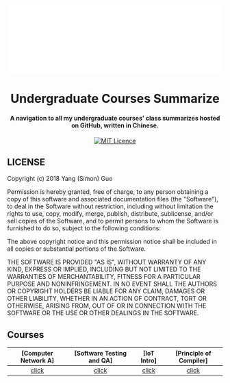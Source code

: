 <img align="center" src="./HZAU-120th.gif" alt="College of Infomatics, HZAU" />

<h1 align="center">
  Undergraduate Courses Summarize
 </h1>

<h4 align="center">A navigation to all my undergraduate courses' class summarizes hosted on GitHub, written in Chinese.</h4>

<p align="center">
<a href="https://opensource.org/licenses/mit-license.php"><img src="https://badges.frapsoft.com/os/mit/mit.svg?v=103" alt="MIT Licence"/></a>
</p>

## LICENSE

Copyright (c) 2018 Yang (Simon) Guo

Permission is hereby granted, free of charge, to any person obtaining a copy
of this software and associated documentation files (the "Software"), to deal
in the Software without restriction, including without limitation the rights
to use, copy, modify, merge, publish, distribute, sublicense, and/or sell
copies of the Software, and to permit persons to whom the Software is
furnished to do so, subject to the following conditions:

The above copyright notice and this permission notice shall be included in all
copies or substantial portions of the Software.

THE SOFTWARE IS PROVIDED "AS IS", WITHOUT WARRANTY OF ANY KIND, EXPRESS OR
IMPLIED, INCLUDING BUT NOT LIMITED TO THE WARRANTIES OF MERCHANTABILITY,
FITNESS FOR A PARTICULAR PURPOSE AND NONINFRINGEMENT. IN NO EVENT SHALL THE
AUTHORS OR COPYRIGHT HOLDERS BE LIABLE FOR ANY CLAIM, DAMAGES OR OTHER
LIABILITY, WHETHER IN AN ACTION OF CONTRACT, TORT OR OTHERWISE, ARISING FROM,
OUT OF OR IN CONNECTION WITH THE SOFTWARE OR THE USE OR OTHER DEALINGS IN THE
SOFTWARE.

## Courses

| [Computer Network A] | [Software Testing and QA] | [IoT Intro] | [Principle of Compiler] |
| :---------: | :---------: | :---------: | :---------: |
| [click](https://github.com/sgyzetrov/Computer-Network-Summarize/blob/master/README.md)|[click](https://github.com/sgyzetrov/Software-Testing-Summarize/blob/master/README.md)|[click](https://github.com/sgyzetrov/IoT-Intro-Summarize/blob/master/README.md)|[click](https://github.com/sgyzetrov/Principle-of-Compiler-Summarize/blob/master/README.md)|
